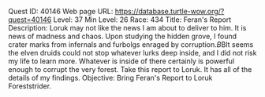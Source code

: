 Quest ID: 40146
Web page URL: https://database.turtle-wow.org/?quest=40146
Level: 37
Min Level: 26
Race: 434
Title: Feran's Report
Description: Loruk may not like the news I am about to deliver to him. It is news of madness and chaos. Upon studying the hidden grove, I found crater marks from infernals and furbolgs enraged by corruption.$B$BIt seems the elven druids could not stop whatever lurks deep inside, and I did not risk my life to learn more. Whatever is inside of there certainly is powerful enough to corrupt the very forest. Take this report to Loruk. It has all of the details of my findings.
Objective: Bring Feran's Report to Loruk Foreststrider.
